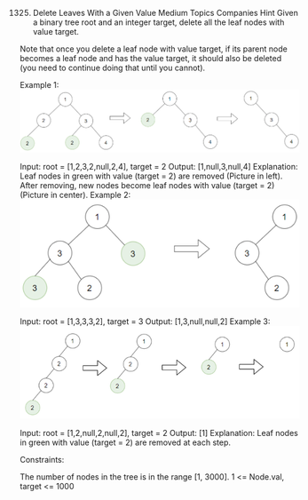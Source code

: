 1325. Delete Leaves With a Given Value
      Medium
      Topics
      Companies
      Hint
      Given a binary tree root and an integer target, delete all the leaf nodes with value target.

Note that once you delete a leaf node with value target, if its parent node becomes a leaf node and has the value target, it should also be deleted (you need to continue doing that until you cannot).



Example 1:
![](./res/img/sample_1_1684.png)


Input: root = [1,2,3,2,null,2,4], target = 2
Output: [1,null,3,null,4]
Explanation: Leaf nodes in green with value (target = 2) are removed (Picture in left).
After removing, new nodes become leaf nodes with value (target = 2) (Picture in center).
Example 2:
![](./res/img/sample_2_1684.png)



Input: root = [1,3,3,3,2], target = 3
Output: [1,3,null,null,2]
Example 3:
![](./res/img/sample_3_1684.png)



Input: root = [1,2,null,2,null,2], target = 2
Output: [1]
Explanation: Leaf nodes in green with value (target = 2) are removed at each step.


Constraints:

The number of nodes in the tree is in the range [1, 3000].
1 <= Node.val, target <= 1000